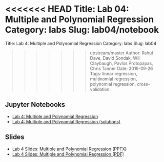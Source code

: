 <<<<<<< HEAD
Title: Lab 04: Multiple and Polynomial Regression
Category: labs
Slug: lab04/notebook
=======
Title: Lab 4: Multiple and Polynomial Regression
Category: labs
Slug: lab04
>>>>>>> upstream/master
Author: Rahul Dave, David Sondak, Will Claybaugh, Pavlos Protopapas, Chris Tanner
Date: 2019-09-26
Tags: linear regression, multinomial regression, polynomial regression, cross-validation

## Jupyter Notebooks
- [Lab 4: Multiple and Polynomial Regression]({static}notebook/cs109a_lab4_regression.ipynb)
- [Lab 4: Multiple and Polynomial Regression (solutions)]({static}notebook/cs109a_lab4_regression_solutions.ipynb)

## Slides
- [Lab 4 Slides: Multiple and Polynomial Regression (PPTX)]({attach}presentation/lab04_data_splits.pptx)
- [Lab 4 Slides: Multiple and Polynomial Regression (PDF)]({attach}presentation/lab04_data_splits.pdf)
